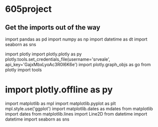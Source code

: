 # 605project
## Get the imports out of the way
import pandas as pd
import numpy as np
import datetime as dt
import seaborn as sns

import plotly
import plotly.plotly as py
plotly.tools.set_credentials_file(username='srveale', api_key='GajxMbxLyoAc3R0I6K6e')
import plotly.graph_objs as go
from plotly import tools

# import plotly.offline as py

import matplotlib as mpl
import matplotlib.pyplot as plt
mpl.style.use('ggplot')
import matplotlib.dates as mdates
from matplotlib import dates
from matplotlib.lines import Line2D
from datetime import datetime
import seaborn as sns
